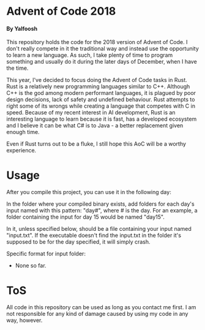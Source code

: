 # Advent of Code 2018
#### By Yalfoosh

This repository holds the code for the 2018 version of Advent of Code. I don't really compete in it the traditional way and instead use the opportunity to learn a new language. As such, I take plenty of time to program something and usually do it during the later days of December, when I have the time.

This year, I've decided to focus doing the Advent of Code tasks in Rust. Rust is a relatively new programming languages similar to C++. Although C++ is the god among modern performant languages, it is plagued by poor design decisions, lack of safety and undefined behaviour. Rust attempts to right some of its wrongs while creating a language that competes with C in speed. Because of my recent interest in AI development, Rust is an interesting language to learn because it is fast, has a developed ecosystem and I believe it can be what C# is to Java - a better replacement given enough time.

Even if Rust turns out to be a fluke, I still hope this AoC will be a worthy experience.

# Usage

After you compile this project, you can use it in the following day:

In the folder where your compiled binary exists, add folders for each day's input named with this pattern: "day#", where # is the day. For an example, a folder containing the input for day 15 would be named "day15".

In it, unless specified below, should be a file containing your input named "input.txt". If the executable doesn't find the input.txt in the folder it's supposed to be for the day specified, it will simply crash.

Specific format for input folder:

 - None so far.

# ToS

All code in this repository can be used as long as you contact me first. I am not responsible for any kind of damage caused by using my code in any way, however.
